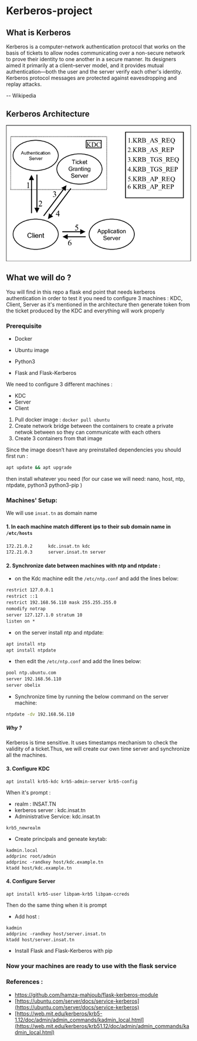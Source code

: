 # Kerberos-project

## What is Kerberos 
Kerberos is a computer-network authentication protocol that works on the basis of tickets to allow nodes communicating over a non-secure network to prove their identity to one another in a secure manner. Its designers aimed it primarily at a client–server model, and it provides mutual authentication—both the user and the server verify each other's identity. Kerberos protocol messages are protected against eavesdropping and replay attacks.

-- Wikipedia

## Kerberos Architecture 

<img src="https://github.com/rihemebh/Kerberos-project/blob/main/architecture.png" />


## What we will do ? 

You will find in this repo a flask end point that needs kerberos authentication 
in order to test it you need to configure 3 machines : KDC, Client, Server as it's mentioned in the architecture 
then generate token from the ticket produced by the KDC and everything will work properly 

### Prerequisite

- Docker 

- Ubuntu image 

- Python3 

- Flask and Flask-Kerberos

We need to configure 3 different machines : 
  - KDC
  - Server 
  - Client 
  
1. Pull docker image  : ``docker pull ubuntu``
2. Create network bridge between the containers to create a private netwok between so they can communicate with each others  
3. Create 3 containers from that image

Since the image doesn’t have any preinstalled dependencies you should first run : 

```cmd
apt update && apt upgrade 
```

then install whatever you need (for our case we will need: nano,  host, ntp, ntpdate, python3 python3-pip )

### Machines' Setup:

We will use ``insat.tn`` as domain name 
#### 1. In each machine match different ips to their sub domain name in ``/etc/hosts`` 
```cmd 
172.21.0.2      kdc.insat.tn kdc
172.21.0.3      server.insat.tn server
``` 
#### 2. Synchronize date between machines with ntp and ntpdate :

- on the Kdc machine edit the ``/etc/ntp.conf`` and add the lines below:
```cmd
restrict 127.0.0.1
restrict ::1
restrict 192.168.56.110 mask 255.255.255.0
nomodify notrap
server 127.127.1.0 stratum 10
listen on *
```

- on the server install ntp and ntpdate:
```cmd
apt install ntp
apt install ntpdate
```
- then edit the ``/etc/ntp.conf`` and add the lines below:
```cmd
pool ntp.ubuntu.com
server 192.168.56.110
server obelix
````
- Synchronize time by running the below command on the server machine:
```cmd
ntpdate -dv 192.168.56.110
```

##### Why ?

Kerberos is time sensitive. It uses timestamps mechanism to check the validity of a ticket.Thus, we will create our own time server and synchronize all the machines.

#### 3. Configure KDC 
```
apt install krb5-kdc krb5-admin-server krb5-config 
```
When it's prompt : 
  - realm : INSAT.TN
  - kerberos server : kdc.insat.tn
  - Administrative Service:	kdc.insat.tn
```
krb5_newrealm
```

- Create principals and geneate keytab:
```
kadmin.local                              
addprinc root/admin                       
addprinc -randkey host/kdc.example.tn     
ktadd host/kdc.example.tn                 
```

#### 4. Configure Server

```
apt install krb5-user libpam-krb5 libpam-ccreds
```

Then do the same thing when it is prompt

- Add host : 
```
kadmin                                      
addprinc -randkey host/server.insat.tn     
ktadd host/server.insat.tn  
```
- Install Flask and Flask-Kerberos with pip 


 ### Now your machines are ready to use with the flask service 

### References : 
- https://github.com/hamza-mahjoub/flask-kerberos-module
- [https://ubuntu.com/server/docs/service-kerberos](https://ubuntu.com/server/docs/service-kerberos)
- [https://web.mit.edu/kerberos/krb5-1.12/doc/admin/admin_commands/kadmin_local.html](https://web.mit.edu/kerberos/krb51.12/doc/admin/admin_commands/kadmin_local.html)
